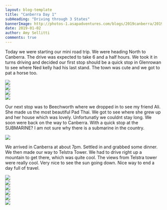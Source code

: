 ```yaml
---
layout: blog-template
title: "Canberra Day 1"
subHeading: "Driving through 3 States"
bannerImage: http://photos-1.asapadventures.com/blogs/2019canberra/2019-01-02/IMG_0322.JPG_compressed.JPEG
date: 2019-01-02
author: Amy Sellitti
comments: true
---
```


Today we were starting our mini road trip. We were heading North to Canberra. The drive was expected to take 6 and a half hours.
We took it in turns driving and decided our first stop should be a quick stop in Glenrowan to see where Ned kelly had his last stand. The town was cute and we got to pat a horse too.

<div class="center-image"><img src="http://photos-1.asapadventures.com/blogs/2019canberra/2019-01-02/20190102_122311.jpg_compressed.JPEG" /></div>
<div class="center-image"><img src="http://photos-1.asapadventures.com/blogs/2019canberra/2019-01-02/20190102_122540.jpg_compressed.JPEG" /></div>
<div class="center-image"><img src="http://photos-1.asapadventures.com/blogs/2019canberra/2019-01-02/20190102_122929.jpg_compressed.JPEG" /></div>
<div class="center-image"><img src="http://photos-1.asapadventures.com/blogs/2019canberra/2019-01-02/20190102_151632.jpg_compressed.JPEG" /></div>

Our next stop was to Beechworth where we dropped in to see my friend Ali. She made us the most beautiful Pad Thai. We got to see where she grew up and her house which was lovely. Unfortunatly we couldnt stay long. We soon were back on the way to Canberra. With a quick stop at the SUBMARINE? I am not sure why there is a submarine in the country.

<div class="center-image"><img src="http://photos-1.asapadventures.com/blogs/2019canberra/2019-01-02/20190102_155032.jpg_compressed.JPEG" /></div>

We arrived in Canberra at about 7pm. Settled in and grabbed some dinner. We then made our way to Telstra Tower. We had to drive right up a mountain to get there, which was quite cool. The views from Telstra tower were really cool. Very nice to see the sun going down.
Nice way to end a day full of travel.

<div class="center-image"><img src="http://photos-1.asapadventures.com/blogs/2019canberra/2019-01-02/IMG_0301.JPG_compressed.JPEG" /></div>
<div class="center-image"><img src="http://photos-1.asapadventures.com/blogs/2019canberra/2019-01-02/IMG_0306.JPG_compressed.JPEG" /></div>
<div class="center-image"><img src="http://photos-1.asapadventures.com/blogs/2019canberra/2019-01-02/IMG_0322.JPG_compressed.JPEG" /></div>
<div class="center-image"><img src="http://photos-1.asapadventures.com/blogs/2019canberra/2019-01-02/IMG_0335.JPG_compressed.JPEG" /></div>
<div class="center-image"><img src="http://photos-1.asapadventures.com/blogs/2019canberra/2019-01-02/IMG_20190102_213624.jpg_compressed.JPEG" /></div>
<div class="center-image"><img src="http://photos-1.asapadventures.com/blogs/2019canberra/2019-01-02/IMG_20190102_213631.jpg_compressed.JPEG" /></div>

